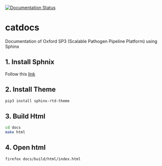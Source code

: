 [![Documentation Status](https://readthedocs.org/projects/catdocs/badge/?version=latest)](https://catdocs.readthedocs.io/en/latest/?badge=latest)

# catdocs

Documentation of Oxford SP3 (Scalable Pathogen Pipeline Platform) using Sphinx

## 1. Install Sphnix

Follow this [link](http://www.sphinx-doc.org/en/master/usage/installation.html)

## 2. Install Theme

```bash
pip3 install sphinx-rtd-theme
```

## 3. Build Html

```bash
cd docs
make html
```
## 4. Open html

```bash
firefox docs/build/html/index.html
```